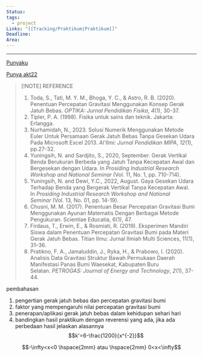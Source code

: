 ```yaml
---
Status: 
tags:
  - project
Links: "[[Tracking/Praktikum|Praktikum]]"
Deadline: 
Area:
---
```

---
[Punyaku](https://drive.google.com/drive/folders/1vi2jFx5av1kXOA-7HZQU3nO4bUKSzNJy)

[Punya akt22](https://drive.google.com/drive/folders/1EMtUyoV86TAGhQdoVaHXEoZVBOFGzg-8)

> [!NOTE] REFERENCE
> 1. Toda, S., Tati, M. Y. M., Bhoga, Y. C., & Astro, R. B. (2020). Penentuan Percepatan Gravitasi Menggunakan Konsep Gerak Jatuh Bebas. _OPTIKA: Jurnal Pendidikan Fisika_, _4_(1), 30-37.
> 2. Tipler, P. A. (1998). Fisika untuk sains dan teknik. Jakarta: Erlangga.
> 3. Nurhamidah, N., 2023. Solusi Numerik Menggunakan Metode Euler Untuk Persamaan Gerak Jatuh Bebas Tanpa Gesekan Udara Pada Microsoft Excel 2013. _Al'Ilmi: Jurnal Pendidikan MIPA_, _12_(1), pp.27-32.
> 4. Yuningsih, N. and Sardjito, S., 2020, September. Gerak Vertikal Benda Berukuran Berbeda yang Jatuh Tanpa Kecepatan Awal dan Bergesekan dengan Udara. In _Prosiding Industrial Research Workshop and National Seminar_ (Vol. 11, No. 1, pp. 710-714).
> 5. Yuningsih, N. and Dewi, Y.C., 2022, August. Gaya Gesekan Udara Terhadap Benda yang Bergerak Vertikal Tanpa Kecepatan Awal. In _Prosiding Industrial Research Workshop and National Seminar_ (Vol. 13, No. 01, pp. 14-19).
> 6. Chusni, M. M. (2017). Penentuan Besar Percepatan Gravitasi Bumi Menggunakan Ayunan Matematis Dengan Berbagai Metode Pengukuran. Scientiae Educatia, 6(1), 47.
> 7. Firdaus, T., Erwin, E., & Rosmiati, R. (2019). Eksperimen Mandiri Siswa dalam Penentuan Percepatan Gravitasi Bumi pada Materi Gerak Jatuh Bebas. Titian Ilmu: Jurnal Ilmiah Multi Sciences, 11(1), 31–36.
> 8. Pratikno, F. A., Jamaluddin, J., Ryka, H., & Prabowo, I. (2020). Analisis Data Gravitasi Struktur Bawah Permukaan Daerah Manifestasi Panas Bumi Waesekat, Kabupaten Buru Selatan. _PETROGAS: Journal of Energy and Technology_, _2_(1), 37-44.

pembahasan
1. pengertian gerak jatuh bebas dan percepatan gravitasi bumi
2. faktor yang mempengaruhi nilai percepatan gravitasi bumi
3. penerapan/aplikasi gerak jatuh bebas dalam kehidupan sehari hari
4. bandingkan hasil praktikum dengan reverensi yang ada, jika ada perbedaan hasil jelaskan alasannya
$$k'=6-\frac{1200}{x^{-2}}$$

$$-\infty<x<0 \hspace{2mm} atau \hspace{2mm} 0<x<\infty$$
